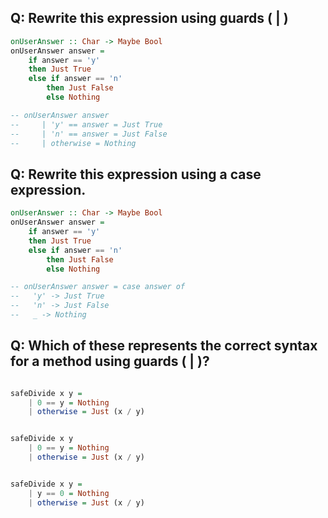 
## Q: Rewrite this expression using guards ( | ) 

```haskell
onUserAnswer :: Char -> Maybe Bool
onUserAnswer answer =
    if answer == 'y' 
    then Just True
    else if answer == 'n'
        then Just False
        else Nothing

-- onUserAnswer answer
--     | 'y' == answer = Just True
--     | 'n' == answer = Just False
--     | otherwise = Nothing
```

## Q: Rewrite this expression using a case expression. 

```haskell
onUserAnswer :: Char -> Maybe Bool
onUserAnswer answer =
    if answer == 'y' 
    then Just True
    else if answer == 'n'
        then Just False
        else Nothing

-- onUserAnswer answer = case answer of
--   'y' -> Just True
--   'n' -> Just False
--   _ -> Nothing
```

## Q: Which of these represents the correct syntax for a method using guards ( | )?

```haskell

safeDivide x y =
    | 0 == y = Nothing
    | otherwise = Just (x / y)


safeDivide x y
    | 0 == y = Nothing
    | otherwise = Just (x / y)


safeDivide x y =
    | y == 0 = Nothing
    | otherwise = Just (x / y)

```